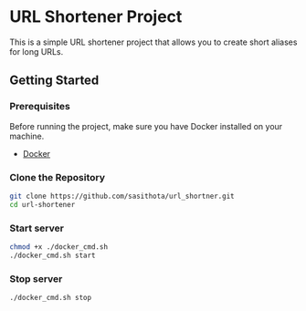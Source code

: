 # URL Shortener Project

This is a simple URL shortener project that allows you to create short aliases for long URLs.

## Getting Started

### Prerequisites

Before running the project, make sure you have Docker installed on your machine.

- [Docker](https://www.docker.com/get-started)

### Clone the Repository

```bash
git clone https://github.com/sasithota/url_shortner.git
cd url-shortener
```

### Start server

```bash
chmod +x ./docker_cmd.sh
./docker_cmd.sh start
```

### Stop server

```bash
./docker_cmd.sh stop
```


